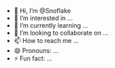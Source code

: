 - 👋 Hi, I’m @SnofIake
- 👀 I’m interested in ...
- 🌱 I’m currently learning ...
- 💞️ I’m looking to collaborate on ...
- 📫 How to reach me ...
- 😄 Pronouns: ...
- ⚡ Fun fact: ...

<!---
SnofIake/SnofIake is a ✨ special ✨ repository because its `README.md` (this file) appears on your GitHub profile.
You can click the Preview link to take a look at your changes.
--->
